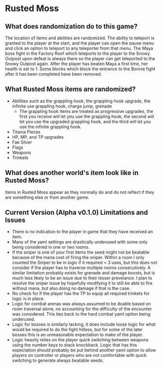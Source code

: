 # Rusted Moss

## What does randomization do to this game?
The location of items and abilities are randomized. The ability to teleport is granted to the player at the start, and the player can open the pause menu and click an option to teleport to any teleporter from that menu. The Maya boss fight in the Factory Roof which teleports to the player to the Snowy Outpost upon defeat is always there so the player can get teleported to the Snowy Outpost again. After the player has beaten Maya a first time, her health is set to 1. Some blocks which block the entrance to the Bonnie fight after it has been completed have been removed.

## What Rusted Moss items are randomized?
* Abilities such as the grappling hook, the grappling hook upgrade, the infinite use grappling hook, charge jump, grenade
   * The grappling hook items are treated as progressive upgrades, the first you receive will let you use the grappling hook, the second will let you use the upgraded grappling hook, and the third will let you use the infinite grappling hook.
* Titania Pieces
* HP, MP, and TP upgrades
* Fae Silver
* Flags
* Weapons
* Trinkets

## What does another world's item look like in Rusted Moss?

Items in Rusted Moss appear as they normally do and do not reflect if they are something else or from another game.

## Current Version (Alpha v0.1.0) Limitations and Issues
* There is no indication to the player in game that they have received an item.
* Many of the yaml settings are drastically underused with some only being considered in one or two rooms.
* If the sniper is one of your first items the seed might not be beatable because of the mana cost of firing the sniper. Within a room I only counted the Sniper to be in logic if it required \< 3 uses, but this does not consider if the player has to traverse multiple rooms consecutively. A similar limitation probably exists for grenade and damage boosts, but is much less likely to be an issue due to their lesser prevelance. I plan to resolve the sniper issue by hopefully modifying it to still be able to fire without mana, but also doing no damage if that is the case.
* No check for if the player has the TP to equip all required trinkets for logic is in place.
* Logic for combat arenas was always assumed to be doable based on room traversal alone, no accounting for the difficulty of the encounter was considered. This ties back to the hard combat yaml option being underused.
* Logic for bosses is similarly lacking, it does include loose logic for what would be required to do the fight hitless, but for some of the later bosses this is an unreasonable expectation to make of the player.
* Logic heavily relies on the player quick switching between weapons using the number keys to stack knockback. Logic that has this expectation should probably be put behind another yaml option to allow players on controller or players who are not comfortable with quick switching to generate always beatable seeds.